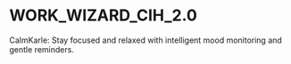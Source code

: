 # WORK_WIZARD_CIH_2.0
CalmKarle: Stay focused and relaxed with intelligent mood monitoring and gentle reminders.
